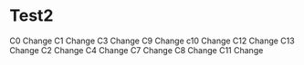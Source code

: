 Test2
=====

C0 Change
C1 Change
C3 Change
C9 Change
c10 Change
C12 Change
C13 Change
C2 Change
C4 Change
C7 Change
C8 Change
C11 Change
